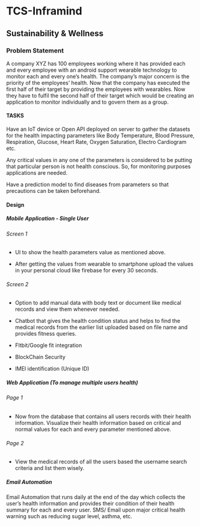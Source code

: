 # TCS-Inframind

## Sustainability & Wellness

### Problem Statement 

A company XYZ has 100 employees working where it has provided each and every employee
with an android support wearable technology to monitor each and every one’s health. The
company’s major concern is the priority of the employees’ health. Now that the company has
executed the first half of their target by providing the employees with wearables. Now they
have to fulfil the second half of their target which would be creating an application to monitor
individually and to govern them as a group.

#### TASKS

Have an IoT device or Open API deployed on server to gather the datasets for the health
impacting parameters like Body Temperature, Blood Pressure, Respiration, Glucose, Heart
Rate, Oxygen Saturation, Electro Cardiogram etc.

Any critical values in any one of the parameters is considered to be putting that particular
person is not health conscious. So, for monitoring purposes applications are needed.

Have a prediction model to find diseases from parameters so that precautions can be taken
beforehand.

#### Design

##### Mobile Application - Single User

###### Screen 1

- UI to show the health parameters value as
mentioned above. 

- After getting the values
from wearable to smartphone upload the
values in your personal cloud like firebase
for every 30 seconds.

###### Screen 2 

- Option to add manual data with body text or
document like medical records and view
them whenever needed. 

- Chatbot that gives the health condition status and helps to find the medical records from
the earlier list uploaded based on file name and provides fitness queries.

- FItbit/Google fit integration

- BlockChain Security

- IMEI identification (Unique ID)

##### Web Application (To manage multiple users health)

###### Page 1

- Now from the database that contains all
users records with their health information.
Visualize their health information based on
critical and normal values for each and every
parameter mentioned above. 

###### Page 2

- View the medical records of all the users
based the username search criteria and list
them wisely.


##### Email Automation

Email Automation that runs daily at the end of the day which collects the user’s health
information and provides their condition of their health summary for each and every user.
SMS/ Email upon major critical health warning such as reducing sugar level, asthma, etc.
